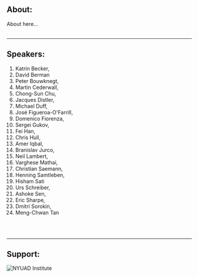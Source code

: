 ## About:

About here...
<br/><br/>

___
## Speakers:

  1. Katrin Becker,
  2. David Berman 
  3. Peter Bouwknegt, 
  4. Martin Cederwall, 
  5. Chong-Sun Chu,
  6. Jacques Distler, 
  7. Michael Duff, 
  8. José Figueroa-O'Farrill,
  9. Domenico Fiorenza, 
  10. Sergei Gukov, 
  11. Fei Han, 
  12. Chris Hull,
  13. Amer Iqbal, 
  14. Branislav Jurco,
  15. Neil Lambert, 
  16. Varghese Mathai, 
  17. Christian Saemann, 
  18. Henning Samtleben, 
  19. Hisham Sati
  20. Urs Schreiber,
  21. Ashoke Sen,
  22. Eric Sharpe, 
  23. Dmitri Sorokin,
  24. Meng-Chwan Tan

<br/><br/>
___

## Support:
![NYUAD Institute](inst.png)
